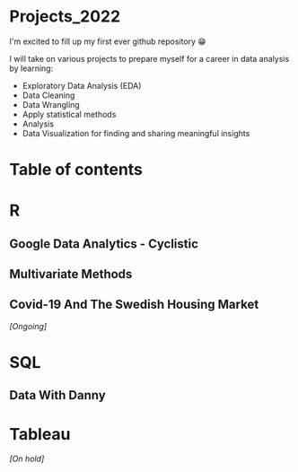 # Projects_2022

I'm excited to fill up my first ever github repository 😁

I will take on various projects to prepare myself for a career in data analysis by learning:

* Exploratory Data Analysis (EDA)
* Data Cleaning
* Data Wrangling
* Apply statistical methods
* Analysis 
* Data Visualization for finding and sharing meaningful insights

# Table of contents 


# R
## Google Data Analytics - Cyclistic
## Multivariate Methods
## Covid-19 And The Swedish Housing Market
*[Ongoing]*

# SQL
## Data With Danny

# Tableau
*[On hold]*
